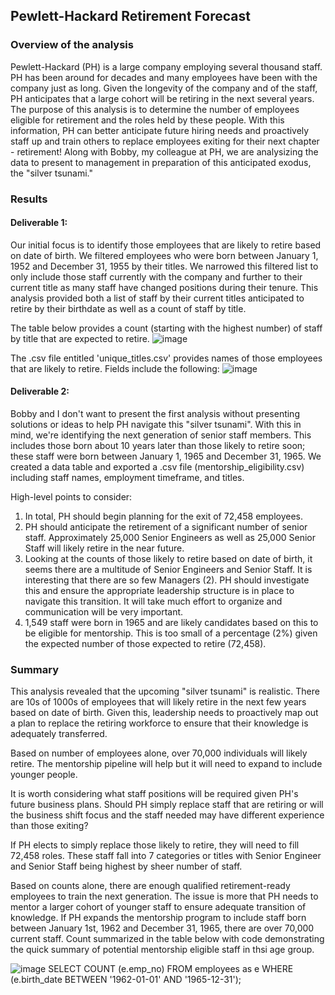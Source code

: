 ## Pewlett-Hackard Retirement Forecast

### Overview of the analysis
Pewlett-Hackard (PH) is a large company employing several thousand staff. PH has been around for decades and many employees have been with the company just as long. Given the longevity of the company and of the staff, PH anticipates that a large cohort will be retiring in the next several years. The purpose of this analysis is to determine the number of employees eligible for retirement and the roles held by these people. With this information, PH can better anticipate future hiring needs and proactively staff up and train others to replace employees exiting for their next chapter - retirement! Along with Bobby, my colleague at PH, we are analysizing the data to present to management in preparation of this anticipated exodus, the "silver tsunami."

### Results 
#### Deliverable 1:
Our initial focus is to identify those employees that are likely to retire based on date of birth. We filtered employees who were born between January 1, 1952 and December 31, 1955 by their titles. We narrowed this filtered list to only include those staff currently with the company and further to their current title as many staff have changed positions during their tenure. This analysis provided both a list of staff by their current titles anticipated to retire by their birthdate as well as a count of staff by title.

The table below provides a count (starting with the highest number) of staff by title that are expected to retire. 
![image](Data\D1Table.png)

The .csv file entitled 'unique_titles.csv' provides names of those employees that are likely to retire. Fields include the following:
![image](Data\D1Sum.png)

#### Deliverable 2:
Bobby and I don't want to present the first analysis without presenting solutions or ideas to help PH navigate this "silver tsunami".  With this in mind, we're identifying the next generation of senior staff members. This includes those born about 10 years later than those likely to retire soon; these staff were born between January 1, 1965 and December 31, 1965. We created a data table and exported a .csv file (mentorship_eligibility.csv) including staff names, employment timeframe, and titles. 

High-level points to consider:
1. In total, PH should begin planning for the exit of 72,458 employees. 
2. PH should anticipate the retirement of a significant number of senior staff. Approximately 25,000 Senior Engineers as well as 25,000 Senior Staff will likely retire in the near future.
3. Looking at the counts of those likely to retire based on date of birth, it seems there are a multitude of Senior Engineers and Senior Staff. It is interesting that there are so few Managers (2). PH should investigate this and ensure the appropriate leadership structure is in place to navigate this transition. It will take much effort to organize and communication will be very important. 
4. 1,549 staff were born in 1965 and are likely candidates based on this to be eligible for mentorship. This is too small of a percentage (2%) given the expected number of those expected to retire (72,458).

### Summary
This analysis revealed that the upcoming "silver tsunami" is realistic. There are 10s of 1000s of employees that will likely retire in the next few years based on date of birth. Given this, leadership needs to proactively map out a plan to replace the retiring workforce to ensure that their knowledge is adequately transferred. 

Based on number of employees alone, over 70,000 individuals will likely retire. The mentorship pipeline will help but it will need to expand to include younger people. 

It is worth considering what staff positions will be required given PH's future business plans. Should PH simply replace staff that are retiring or will the business shift focus and the staff needed may have different experience than those exiting?

If PH elects to simply replace those likely to retire, they will need to fill 72,458 roles. These staff fall into 7 categories or titles with Senior Engineer and Senior Staff being highest by sheer number of staff.

Based on counts alone, there are enough qualified retirement-ready employees to train the next generation. The issue is more that PH needs to mentor a larger cohort of younger staff to ensure adequate transition of knowledge. If PH expands the mentorship program to include staff born between January 1st, 1962 and December 31, 1965, there are over 70,000 current staff. Count summarized in the table below with code demonstrating the quick summary of potential mentorship eligible staff in thsi age group.

![image](Data\60s.png)
SELECT COUNT (e.emp_no)
FROM employees as e
WHERE (e.birth_date BETWEEN '1962-01-01' AND '1965-12-31');
